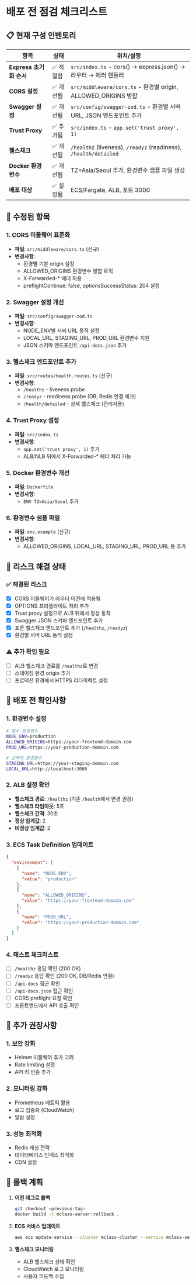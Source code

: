 # 배포 전 점검 체크리스트

## 📋 현재 구성 인벤토리

| 항목 | 상태 | 위치/설정 |
|------|------|-----------|
| **Express 초기화 순서** | ✅ 적절함 | `src/index.ts` - cors() → express.json() → 라우터 → 에러 핸들러 |
| **CORS 설정** | ✅ 개선됨 | `src/middleware/cors.ts` - 환경별 origin, ALLOWED_ORIGINS 병합 |
| **Swagger 설정** | ✅ 개선됨 | `src/config/swagger-zod.ts` - 환경별 서버 URL, JSON 엔드포인트 추가 |
| **Trust Proxy** | ✅ 추가됨 | `src/index.ts` - `app.set('trust proxy', 1)` |
| **헬스체크** | ✅ 개선됨 | `/healthz` (liveness), `/readyz` (readiness), `/health/detailed` |
| **Docker 환경변수** | ✅ 개선됨 | TZ=Asia/Seoul 추가, 환경변수 샘플 파일 생성 |
| **배포 대상** | ✅ 설정됨 | ECS/Fargate, ALB, 포트 3000 |

## 🔧 수정된 항목

### 1. CORS 미들웨어 표준화
- **파일**: `src/middleware/cors.ts` (신규)
- **변경사항**:
  - 환경별 기본 origin 설정
  - ALLOWED_ORIGINS 환경변수 병합 로직
  - X-Forwarded-* 헤더 허용
  - preflightContinue: false, optionsSuccessStatus: 204 설정

### 2. Swagger 설정 개선
- **파일**: `src/config/swagger-zod.ts`
- **변경사항**:
  - NODE_ENV별 서버 URL 동적 설정
  - LOCAL_URL, STAGING_URL, PROD_URL 환경변수 지원
  - JSON 스키마 엔드포인트 `/api-docs.json` 추가

### 3. 헬스체크 엔드포인트 추가
- **파일**: `src/routes/health.routes.ts` (신규)
- **변경사항**:
  - `/healthz` - liveness probe
  - `/readyz` - readiness probe (DB, Redis 연결 체크)
  - `/health/detailed` - 상세 헬스체크 (관리자용)

### 4. Trust Proxy 설정
- **파일**: `src/index.ts`
- **변경사항**:
  - `app.set('trust proxy', 1)` 추가
  - ALB/NLB 뒤에서 X-Forwarded-* 헤더 처리 가능

### 5. Docker 환경변수 개선
- **파일**: `Dockerfile`
- **변경사항**:
  - `ENV TZ=Asia/Seoul` 추가

### 6. 환경변수 샘플 파일
- **파일**: `env.example` (신규)
- **변경사항**:
  - ALLOWED_ORIGINS, LOCAL_URL, STAGING_URL, PROD_URL 등 추가

## 🚨 리스크 해결 상태

### ✅ 해결된 리스크
- [x] CORS 미들웨어가 라우터 이전에 적용됨
- [x] OPTIONS 프리플라이트 처리 추가
- [x] Trust proxy 설정으로 ALB 뒤에서 정상 동작
- [x] Swagger JSON 스키마 엔드포인트 추가
- [x] 표준 헬스체크 엔드포인트 추가 (`/healthz`, `/readyz`)
- [x] 환경별 서버 URL 동적 설정

### ⚠️ 추가 확인 필요
- [ ] ALB 헬스체크 경로를 `/healthz`로 변경
- [ ] 스테이징 환경 origin 추가
- [ ] 프로덕션 환경에서 HTTPS 리다이렉트 설정

## 🚀 배포 전 확인사항

### 1. 환경변수 설정
```bash
# 필수 환경변수
NODE_ENV=production
ALLOWED_ORIGINS=https://your-frontend-domain.com
PROD_URL=https://your-production-domain.com

# 선택적 환경변수
STAGING_URL=https://your-staging-domain.com
LOCAL_URL=http://localhost:3000
```

### 2. ALB 설정 확인
- **헬스체크 경로**: `/healthz` (기존 `/health`에서 변경 권장)
- **헬스체크 타임아웃**: 5초
- **헬스체크 간격**: 30초
- **정상 임계값**: 2
- **비정상 임계값**: 2

### 3. ECS Task Definition 업데이트
```json
{
  "environment": [
    {
      "name": "NODE_ENV",
      "value": "production"
    },
    {
      "name": "ALLOWED_ORIGINS",
      "value": "https://your-frontend-domain.com"
    },
    {
      "name": "PROD_URL",
      "value": "https://your-production-domain.com"
    }
  ]
}
```

### 4. 테스트 체크리스트
- [ ] `/healthz` 응답 확인 (200 OK)
- [ ] `/readyz` 응답 확인 (200 OK, DB/Redis 연결)
- [ ] `/api-docs` 접근 확인
- [ ] `/api-docs.json` 접근 확인
- [ ] CORS preflight 요청 확인
- [ ] 프론트엔드에서 API 호출 확인

## 📝 추가 권장사항

### 1. 보안 강화
- Helmet 미들웨어 추가 고려
- Rate limiting 설정
- API 키 인증 추가

### 2. 모니터링 강화
- Prometheus 메트릭 활용
- 로그 집중화 (CloudWatch)
- 알람 설정

### 3. 성능 최적화
- Redis 캐싱 전략
- 데이터베이스 인덱스 최적화
- CDN 설정

## 🔄 롤백 계획

1. **이전 태그로 롤백**
   ```bash
   git checkout <previous-tag>
   docker build -t mclass-server:rollback .
   ```

2. **ECS 서비스 업데이트**
   ```bash
   aws ecs update-service --cluster mclass-cluster --service mclass-service --task-definition mclass-task:rollback
   ```

3. **헬스체크 모니터링**
   - ALB 헬스체크 상태 확인
   - CloudWatch 로그 모니터링
   - 사용자 피드백 수집
